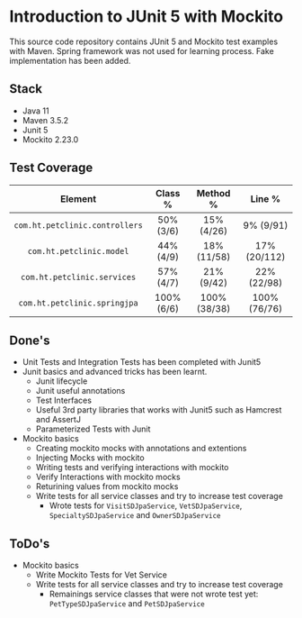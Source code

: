 # Introduction to JUnit 5 with Mockito

This source code repository contains JUnit 5 and Mockito test examples with Maven. Spring framework was not used for learning process. Fake implementation has been added.

## Stack
* Java 11
* Maven 3.5.2
* Junit 5
* Mockito 2.23.0

## Test Coverage
|  Element                         | Class %      | Method %     |  Line %    |
|:--------------------------------:|:------------:|:------------:|:------------:|
| `com.ht.petclinic.controllers`   |  50% (3/6)   |  15% (4/26)  |   9% (9/91)  |
| `com.ht.petclinic.model`         |  44% (4/9)   |  18% (11/58) |  17% (20/112)|
| `com.ht.petclinic.services`      |  57% (4/7)   |  21% (9/42)  |  22% (22/98) |
| `com.ht.petclinic.springjpa`     | 100% (6/6)   | 100% (38/38) | 100% (76/76) |

## Done's
* Unit Tests and Integration Tests has been completed with Junit5
* Junit basics and advanced tricks has been learnt.
    - Junit lifecycle
    - Junit useful annotations
    - Test Interfaces
    - Useful 3rd party libraries that works with Junit5 such as Hamcrest and AssertJ
    - Parameterized Tests with Junit
* Mockito basics
    - Creating mockito mocks with annotations and extentions
    - Injecting Mocks with mockito
    - Writing tests and verifying interactions with mockito
    - Verify Interactions with mockito mocks
    - Returining values from mockito mocks
    - Write tests for all service classes and try to increase test coverage
        * Wrote tests for `VisitSDJpaService`, `VetSDJpaService`, `SpecialtySDJpaService` and `OwnerSDJpaService`
    
## ToDo's
* Mockito basics
    - Write Mockito Tests for Vet Service
    - Write tests for all service classes and try to increase test coverage
        *  Remainings service classes that were not wrote test yet: `PetTypeSDJpaService` and `PetSDJpaService`